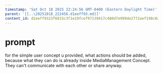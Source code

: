 ```yaml
---
timestamp: 'Sat Oct 18 2025 22:24:56 GMT-0400 (Eastern Daylight Time)'
parent: '[[..\20251018_222456.d1eeff93.md]]'
content_id: d1eeff9323f6815c3f1e19fcef97139417c480d7e999de2772aef198c0a2787e
---
```


# prompt

for the simple user concept u provided, what actions should be added, because what they can do is already inside MediaManagement Concept. They can't communicate with each other or share anyway.
